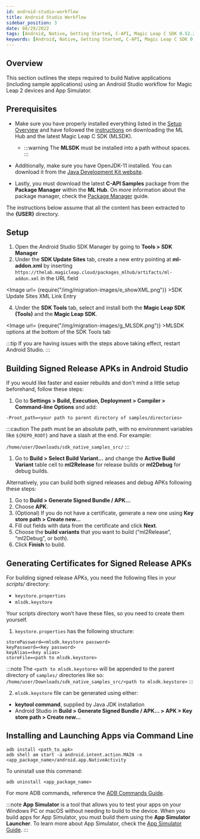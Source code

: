 ```yaml
---
id: android-studio-workflow
title: Android Studio Workflow
sidebar_position: 3
date: 08/29/2022
tags: [Android, Native, Getting Started, C-API, Magic Leap C SDK 0.52.2, Android Studio]
keywords: [Android, Native, Getting Started, C-API, Magic Leap C SDK 0.52.2, Android Studio]
---
```



## Overview

This section outlines the steps required to build Native applications (including sample applications) using an Android Studio workflow for Magic Leap 2 devices and App Simulator.

## Prerequisites

- Make sure you have properly installed everything listed in the [Setup Overview](/versioned_docs/version-31-Aug-2023/guides/native/getting-started/native-setup-overview.md) and have followed the [instructions](/versioned_docs/version-31-Aug-2023/guides/getting-started/install-the-tools.md) on downloading the ML Hub and the latest Magic Leap C SDK (MLSDK).
  - :::warning
The **MLSDK** must be installed into a path without spaces.
:::

- Additionally, make sure you have OpenJDK-11 installed. You can download it from the [Java Development Kit website](https://jdk.java.net/java-se-ri/11).
- Lastly, you must download the latest **C-API Samples** package from the **Package Manager** within the **ML Hub**. On more information about the package manager, check the [Package Manager](/versioned_docs/version-31-Aug-2023/guides/developer-tools/ml-hub/ml-hub-package-manager.md) guide.

The instructions below assume that all the content has been extracted to the **{USER}** directory.

## Setup

1. Open the Android Studio SDK Manager by going to **Tools > SDK Manager**
2. Under the **SDK Update Sites** tab, create a new entry pointing at **ml-addon.xml** by inserting `https://thelab.magicleap.cloud/packages_mlhub/artifacts/ml-addon.xml` in the URL field

<Image url= {require("/img/migration-images/e_showXML.png")} >SDK Update Sites XML Link Entry</Image>

4. Under the **SDK Tools** tab, select and install both the **Magic Leap SDK (Tools)** and the **Magic Leap SDK**.

<Image url= {require("/img/migration-images/g_MLSDK.png")} >MLSDK options at the bottom of the SDK Tools tab</Image>

:::tip
If you are having issues with the steps above taking effect, restart Android Studio.
:::

## Building Signed Release APKs in Android Studio

If you would like faster and easier rebuilds and don't mind a little setup beforehand, follow these steps:

1. Go to **Settings > Build, Execution, Deployment > Compiler > Command-line Options** and add:

```
-Proot_path=<your path to parent directory of samples/directories>
```

:::caution
The path must be an absolute path, with no environment variables like `${REPO_ROOT}` and have a slash at the end. For example:

`/home/user/Downloads/sdk_native_samples_src/`
:::

1. Go to **Build > Select Build Variant...** and change the **Active Build Variant** table cell to **ml2Release** for release builds or **ml2Debug** for debug builds.

Alternatively, you can build both signed releases and debug APKs following these steps:

1. Go to **Build > Generate Signed Bundle / APK...**
2. Choose **APK**.
3. (Optional) If you do not have a certificate, generate a new one using **Key store path > Create new...**
4. Fill out fields with data from the certificate and click **Next**.
5. Choose the **build variants** that you want to build (“ml2Release”, “ml2Debug”, or both).
6. Click **Finish** to build.

## Generating Certificates for Signed Release APKs

For building signed release APKs, you need the following files in your *scripts/* directory:

- `keystore.properties`
- `mlsdk.keystore`

Your scripts directory won’t have these files, so you need to create them yourself.

1. `keystore.properties` has the following structure:

```
storePassword=<mlsdk.keystore password>
keyPassword=<key password>
keyAlias=<key alias>
storeFile=<path to mlsdk.keystore>
```

:::note
The `<path to mlsdk.keystore>` will be appended to the parent directory of `samples/` directories like so:
`/home/user/Downloads/sdk_native_samples_src/<path to mlsdk.keystore>`
:::

2. `mlsdk.keystore` file can be generated using either:

- **keytool command**, supplied by Java JDK installation
- Android Studio in **Build > Generate Signed Bundle / APK... > APK > Key store path > Create new...**

## Installing and Launching Apps via Command Line

```shell
adb install <path_to_apk>
adb shell am start -a android.intent.action.MAIN -n <app_package_name>/android.app.NativeActivity
```

To uninstall use this command:

```shell
adb uninstall <app_package_name>
```

For more ADB commands, reference the [ADB Commands Guide](/versioned_docs/version-31-Aug-2023/guides/developer-tools/android-debug-bridge/adb-commands.md).

:::note
**App Simulator** is a tool that allows you to test your apps on your Windows PC or macOS without needing to build to the device. When you build apps for App Simulator, you must build them using the **App Simulator Launcher**. To learn more about App Simulator, check the [App Simulator Guide](/versioned_docs/version-31-Aug-2023/guides/developer-tools/app-sim/app-simulator.md).
:::

